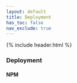 ```yaml
---
layout: default
title: Deployment
has_toc: false
nav_exclude: true
---
```

{% include header.html %}

### Deployment

#### NPM
